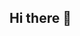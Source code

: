 ## Hi there 👋

<!--
**suman-samantray/suman-samantray** is a ✨ _special_ ✨ repository because its `README.md` (this file) appears on your GitHub profile.
- 🔭 I’m currently working on ...
🔬 Research Associate at Pacific Northwest National Laboratory, specializing in molecular simulations, quantum chemistry, and AI-driven modeling.
⚛️ Focused on enzyme catalysis, biomolecular transport, and programmable biomaterials for health and sustainability.
🖥️ Developer of multiscale modeling frameworks integrating molecular dynamics, QM/MM, and machine learning to connect atomic-scale interactions with material function.
🧬 Research spans protein–ligand interactions, tunnel energetics, and disordered biomolecular systems at interfaces.
🛠️ Chemical engineering, computational chemistry, and scientific software development background, creating reproducible and scalable tools for the scientific community.
-->
